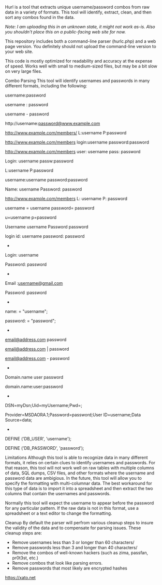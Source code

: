 Hurl is a tool that extracts unique username/password combos from raw data in a variety of formats. This tool will identify, extract, clean, and then sort any combos found in the data. 

*Note: I am uploading this in an unknown state, it might not work as-is. Also you shouldn't place this on a public-facing web site for now.*

This repository includes both a command-line parser (hurlc.php) and a web page version. You definitely should not upload the command-line version to your web site.

This code is mostly optimized for readability and accuracy at the expense of speed. Works well with small to medium-sized files, but may be a bit slow on very large files.


Combo Parsing
This tool will identify usernames and passwords in many different formats, including the following:

username:password

username : password

username - password

http://username:password@www.example.com

http://www.example.com/members/ L:username P:password

http://www.example.com/members login:username password:password

http://www.example.com/members user: username pass: password

Login: username passw:password

L:username P:password

username:username password:password

Name: username Password: password

http://www.example.com/members L: username P: password

username = username password= password

u=username p=password

Username username Password password

login id: username password: password

-

Login: username

Password: password

-

Email :username@gmail.com

Password :password

-

name: = "username";

password: = "password";

-

email@address.com password

email@address.com | password

email@address.com - password

-

Domain.name user password

domain.name:user:password

-

DSN=myDsn;Uid=myUsername;Pwd=;

Provider=MSDAORA.1;Password=password;User ID=username;Data Source=data;

-

DEFINE ('DB_USER', 'username');

DEFINE ('DB_PASSWORD', 'password');

Limitations
Although this tool is able to recognize data in many different formats, it relies on certain clues to identify usernames and passwords. For that reason, this tool will not work well on raw tables with multiple columns of data, SQL dumps, CSV files, and other formats where the username and password data are ambigious. In the future, this tool will allow you to specify the formatting with multi-columnar data. The best workaround for this type of data is to import it into a spreadsheet and then extract the two columns that contain the usernames and passwords.

Normally this tool will expect the username to appear before the password for any particular pattern. If the raw data is not in this format, use a spreadsheet or a text editor to change the formatting.

Cleanup
By default the parser will perfrom various cleanup steps to insure the validity of the data and to compensate for parsing issues. These cleanup steps are:

* Remove usernames less than 3 or longer than 60 characters/
* Remove passwords less than 3 and longer than 40 characters/
* Remove the combos of well-known hackers (such as zima, passfan, pr0t3st, etc.)
* Remove combos that look like parsing errors.
* Remove passwords that most likely are encrypted hashes





https://xato.net
